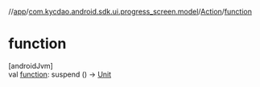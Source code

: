 //[app](../../../index.md)/[com.kycdao.android.sdk.ui.progress_screen.model](../index.md)/[Action](index.md)/[function](function.md)

# function

[androidJvm]\
val [function](function.md): suspend () -&gt; [Unit](https://kotlinlang.org/api/latest/jvm/stdlib/kotlin/-unit/index.html)
